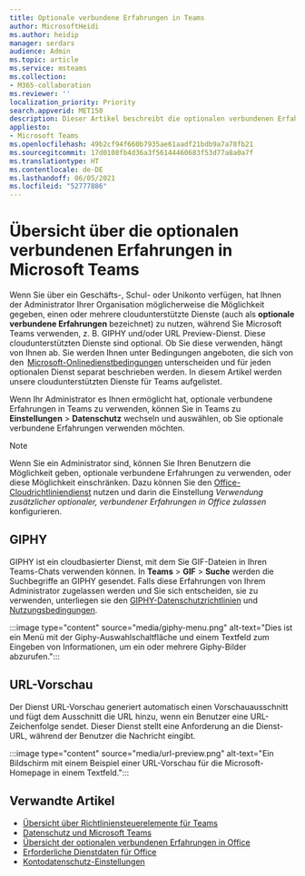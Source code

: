 ```yaml
---
title: Optionale verbundene Erfahrungen in Teams
author: MicrosoftHeidi
ms.author: heidip
manager: serdars
audience: Admin
ms.topic: article
ms.service: msteams
ms.collection:
- M365-collaboration
ms.reviewer: ''
localization_priority: Priority
search.appverid: MET150
description: Dieser Artikel beschreibt die optionalen verbundenen Erfahrungen, die in Microsoft Teams angezeigt werden.
appliesto:
- Microsoft Teams
ms.openlocfilehash: 49b2cf94f660b7935ae61aadf21bdb9a7a78fb21
ms.sourcegitcommit: 17d0108fb4d36a3f56144460683f53d77a8a0a7f
ms.translationtype: HT
ms.contentlocale: de-DE
ms.lasthandoff: 06/05/2021
ms.locfileid: "52777886"
---
```

# <a name="overview-of-optional-connected-experiences-in-microsoft-teams"></a>Übersicht über die optionalen verbundenen Erfahrungen in Microsoft Teams

Wenn Sie über ein Geschäfts-, Schul- oder Unikonto verfügen, hat Ihnen der Administrator Ihrer Organisation möglicherweise die Möglichkeit gegeben, einen oder mehrere cloudunterstützte Dienste (auch als **optionale verbundene Erfahrungen** bezeichnet) zu nutzen, während Sie Microsoft Teams verwenden, z. B. GIPHY und/oder URL Preview-Dienst. Diese cloudunterstützten Dienste sind optional. Ob Sie diese verwenden, hängt von Ihnen ab. Sie werden Ihnen unter Bedingungen angeboten, die sich von den  [Microsoft-Onlinedienstbedingungen](https://www.microsoft.com/licensing/product-licensing/products) unterscheiden und für jeden optionalen Dienst separat beschrieben werden. In diesem Artikel werden unsere cloudunterstützten Dienste für Teams aufgelistet.

Wenn Ihr Administrator es Ihnen ermöglicht hat, optionale verbundene Erfahrungen in Teams zu verwenden, können Sie in Teams zu **Einstellungen** > **Datenschutz** wechseln und auswählen, ob Sie optionale verbundene Erfahrungen verwenden möchten.

> [!NOTE]
> Wenn Sie ein Administrator sind, können Sie Ihren Benutzern die Möglichkeit geben, optionale verbundene Erfahrungen zu verwenden, oder diese Möglichkeit einschränken. Dazu können Sie den [Office-Cloudrichtliniendienst](/deployoffice/overview-office-cloud-policy-service) nutzen und darin die Einstellung *Verwendung zusätzlicher optionaler, verbundener Erfahrungen in Office zulassen* konfigurieren. 

## <a name="giphy"></a>GIPHY

GIPHY ist ein cloudbasierter Dienst, mit dem Sie GIF-Dateien in Ihren Teams-Chats verwenden können. In **Teams** > **GIF** > **Suche** werden die Suchbegriffe an GIPHY gesendet. Falls diese Erfahrungen von Ihrem Administrator zugelassen werden und Sie sich entscheiden, sie zu verwenden, unterliegen sie den [GIPHY-Datenschutzrichtlinien](https://support.giphy.com/hc/articles/360032872931-GIPHY-Privacy-Policy) und [Nutzungsbedingungen](https://support.giphy.com/hc/articles/360020027752-GIPHY-User-Terms-of-Service).

:::image type="content" source="media/giphy-menu.png" alt-text="Dies ist ein Menü mit der Giphy-Auswahlschaltfläche und einem Textfeld zum Eingeben von Informationen, um ein oder mehrere Giphy-Bilder abzurufen.":::

## <a name="url-preview-service"></a>URL-Vorschau

Der Dienst URL-Vorschau generiert automatisch einen Vorschauausschnitt und fügt dem Ausschnitt die URL hinzu, wenn ein Benutzer eine URL-Zeichenfolge sendet. Dieser Dienst stellt eine Anforderung an die Dienst-URL, während der Benutzer die Nachricht eingibt.

:::image type="content" source="media/url-preview.png" alt-text="Ein Bildschirm mit einem Beispiel einer URL-Vorschau für die Microsoft-Homepage in einem Textfeld.":::

## <a name="related-articles"></a>Verwandte Artikel

- [Übersicht über Richtliniensteuerelemente für Teams](policy-control-overview.md)
- [Datenschutz und Microsoft Teams](teams-privacy.md)
- [Übersicht der optionalen verbundenen Erfahrungen in Office](/deployoffice/privacy/optional-connected-experiences)
- [Erforderliche Dienstdaten für Office](/deployoffice/privacy/required-service-data)
- [Kontodatenschutz-Einstellungen](https://support.microsoft.com/office/3e7bc183-bf52-4fd0-8e6b-78978f7f121b)